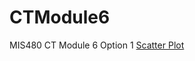 # CTModule6
MIS480 CT Module 6 Option 1 
[Scatter Plot](http://htmlpreview.github.io/?https://github.com/donniemoorejr/CTModule6/blob/master/Scatter%20Plot-results.html)
